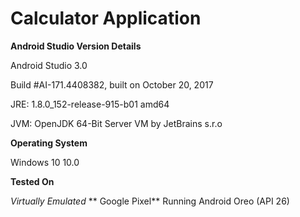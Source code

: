 # Calculator Application #
**Android Studio Version Details**

Android Studio 3.0

Build #AI-171.4408382, built on October 20, 2017

JRE: 1.8.0_152-release-915-b01 amd64

JVM: OpenJDK 64-Bit Server VM by JetBrains s.r.o

**Operating System**

Windows 10 10.0

**Tested On**

*Virtually Emulated* ** Google Pixel** Running Android Oreo (API 26)
